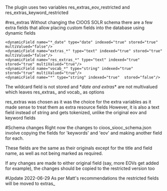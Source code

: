The plugin uses two variables res_extras_eov_restricted and res_extras_keyword_restricted 

#res_extras
Without changing the CIOOS SOLR schema there are a few extra fields that allow placing custom fields into the database using dynamic fields

    <dynamicField name="*_date" type="date" indexed="true" stored="true" multiValued="false"/>
    <dynamicField name="extras_*" type="text" indexed="true" stored="true" multiValued="false"/>
    <dynamicField name="res_extras_*" type="text" indexed="true" stored="true" multiValued="true"/>
    <dynamicField name="vocab_*" type="string" indexed="true" stored="true" multiValued="true"/>
    <dynamicField name="*" type="string" indexed="true"  stored="false"/>

The wildcard field is not stored and \*_date and extras_\* are not multivalued which leaves res_extras_ and vocab_ as options

res_extras was chosen as it was the choice for the extra variables as it made sense to treat them as extra resource fields
However, it is also a text field instead of string and gets tokenized, unlike the original eov and keyword fields

#Schema changes
Right now the changes to cioos_siooc_schema.json involve copying the fields for 'keywords' and 'eov' and making another field for each.

These fields are the same as their originals except for the title and field name, as well as not being marked as required.

If any changes are made to either original field (say, more EOVs get added for example), the changes should be copied to the restricted version too

#Update 2022-06-29
As per Matt's recommendations the restricted fields will be moved to extras_